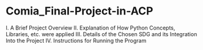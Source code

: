 # Comia_Final-Project-in-ACP

I. A Brief Project Overview
II. Explanation of How Python Concepts, Libraries, etc. were applied
III. Details of the Chosen SDG and its Integration Into the Project
IV. Instructions for Running the Program
